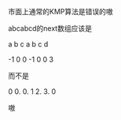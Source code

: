 市面上通常的KMP算法是错误的嗷

abcabcd的next数组应该是

a     b    c     a    b    c   d

-1    0    0    -1   0    0   3

而不是

0    0.    0.    1   2.   3.  0 

嗷